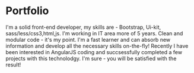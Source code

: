 # Portfolio
I'm a solid front-end developer, my skills are - Bootstrap, Ui-kit, sass/less/css3,html,js.   I'm working in IT area more of 5 years.   Clean and modular code - it's my point.   I'm a fast learner and can absorb new information and develop all the necessary skills on-the-fly!  Recently I have been interested in AngularJS coding and succsessfully completed a few projects with this technolodgy.   I'm sure - you will be satisfied with the result!
